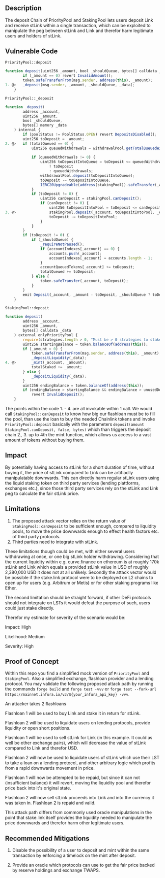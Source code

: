# 


## Description

The deposit Chain of PriorityPool and StakingPool lets users deposit Link and receive stLink within a single transaction, which can be exploited 
to manipulate the peg between stLink and Link and therefor harm legitimate users and holders of stLink.


## Vulnerable Code

```PriorityPool::deposit```

```javascript
function deposit(uint256 _amount, bool _shouldQueue, bytes[] calldata _data) external {
        if (_amount == 0) revert InvalidAmount();
        token.safeTransferFrom(msg.sender, address(this), _amount);
1. @>   _deposit(msg.sender, _amount, _shouldQueue, _data);
    }
```

```PriorityPool::_deposit```

```javascript
function _deposit(
        address _account,
        uint256 _amount,
        bool _shouldQueue,
        bytes[] memory _data
    ) internal {
        if (poolStatus != PoolStatus.OPEN) revert DepositsDisabled();
        uint256 toDeposit = _amount;
2. @>   if (totalQueued == 0) {
            uint256 queuedWithdrawals = withdrawalPool.getTotalQueuedWithdrawals();
                
            if (queuedWithdrawals != 0) {
                uint256 toDepositIntoQueue = toDeposit <= queuedWithdrawals
                    ? toDeposit
                    : queuedWithdrawals;
                withdrawalPool.deposit(toDepositIntoQueue);
                toDeposit -= toDepositIntoQueue;
                IERC20Upgradeable(address(stakingPool)).safeTransfer(_account, toDepositIntoQueue);
            }
            if (toDeposit != 0) {
                uint256 canDeposit = stakingPool.canDeposit();
                if (canDeposit != 0) {      
                    uint256 toDepositIntoPool = toDeposit <= canDeposit ? toDeposit : canDeposit;
3. @>               stakingPool.deposit(_account, toDepositIntoPool, _data);
                    toDeposit -= toDepositIntoPool;
                }
            }
        }
        if (toDeposit != 0) {
            if (_shouldQueue) {
                _requireNotPaused();
                if (accountIndexes[_account] == 0) {
                    accounts.push(_account);
                    accountIndexes[_account] = accounts.length - 1;
                }
                accountQueuedTokens[_account] += toDeposit;
                totalQueued += toDeposit;
            } else {
                token.safeTransfer(_account, toDeposit);
            }
        }
        emit Deposit(_account, _amount - toDeposit, _shouldQueue ? toDeposit : 0);
    }
```

```StakingPool::deposit```

```javascript
function deposit(
        address _account,
        uint256 _amount,
        bytes[] calldata _data
    ) external onlyPriorityPool {
        require(strategies.length > 0, "Must be > 0 strategies to stake");
        uint256 startingBalance = token.balanceOf(address(this));
        if (_amount > 0) {
            token.safeTransferFrom(msg.sender, address(this), _amount);
            _depositLiquidity(_data);
4. @>       _mint(_account, _amount);
            totalStaked += _amount;
        } else {
            _depositLiquidity(_data);
        }
        uint256 endingBalance = token.balanceOf(address(this));
        if (endingBalance > startingBalance && endingBalance > unusedDepositLimit)
            revert InvalidDeposit();
    }
```


The points within the code 1. - 4. are all invokable within 1 call. We would call ```StakingPool::canDeposit``` to know how big our flashloan must be to fill the pool, than use the loan to buy the needed Chainlink tokens and invoke `PriorityPool::deposit` basically with the parameters ```deposit(amount StakingPool.canDeposit, false, bytes)``` which than triggers the deposit chain 2., 3. up to 4th the mint function, which allows us access to a vast amount of tokens without buying them.


## Impact

By potentially having access to stLink for a short duration of time, without buying it, the price of stLink compared to Link can be artifiaclly manipulatable downwards. This can directly harm regular stLink users using the liquid staking token on third party services (lending plattforms, exchanges etc.), since those third party services rely on the stLink and Link peg to calculate the fair stLink price. 


## Limitations

1. The proposed attack vector relies on the return value of ```StakingPool::canDeposit``` to be sufficient enough, compared to liquidity pools, to move the price downwards enough to effect health factors etc. of third party protocols.
2. Third parties need to integrate with stLink.

These limitations though could be met, with either several users withdrawing at once, or one big stLink holder withdrawing. Considering that the current liquidity within e.g. curve.finance on ethereum is at roughly 170k stLink and Link which equals a provided stLink value in USD of roughly 2,380,000 
USD it does not at all unlikely.
Secondly the attack vector would be possible if the stake.link protocol were to be deployed on L2 chains to open up for users (e.g. Arbitrum or Metis) or for other staking programs like Ether.

The second limitation should be straight forward, if other DeFi protocols 
should not integrate on LSTs it would defeat the purpose of such, users could
just stake directly.

Therefor my estimate for severity of the scenario would be:

Impact: High

Likelihood: Medium

Severity: High


## Proof of Concept

Within this repo you find a simplified mock version of ```PriorityPool``` and ```StakingPool```. Also a simplified exchange, flashloan provider and a lending protocol.
You may validate the following proposed attack path by running the commands ```forge build``` and ```forge test -vvv``` or ```forge test --fork-url https://mainnet.infura.io/v3/${your_infura_api_key} -vvv```. 

An attacker takes 2 flashloans

Flashloan 1 will be used to buy Link and stake it in return for stLink.

Flashloan 2 will be used to liquidate users on lending protocols, provide liquidity or open short positions.

Flashloan 1 will be used to sell stLink for Link (in this example. It could as well be other exchange pairs), which will decrease the value of stLink compared to Link and therefor USD.

Flashloan 2 will now be used to liquidate users of stLink which use their LST to take a loan on a lending protocol, and other arbitrary logic which profits from a rapid downwards movement in price.

Flashloan 1 will now be attempted to be repaid, but since it can not (insufficient balance) it will revert, moving the liquidity pool and therefor price back into it's original state.

Flashloan 2 will now sell stLink proceeds into Link and into the currency it was taken in. Flashloan 2 is repaid and valid.



This attack path differs from commonly used oracle manipulations in the point that stake.link itself provides the liquidity needed to manipulate the price downwards and therefor harm other legitimate users.


## Recommended Mitigations

1. Disable the possibility of a user to deposit and mint within the same transaction by enforcing a timelock on the mint after deposit.

2. Provide an oracle which protocols can use to get the fair price backed by reserve holdings and exchange TWAPS.